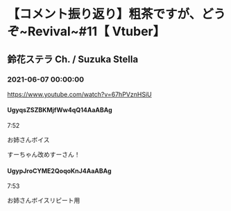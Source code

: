 # 【コメント振り返り】粗茶ですが、どうぞ~Revival~#11【 Vtuber】
## 鈴花ステラ Ch. / Suzuka Stella
### 2021-06-07 00:00:00
https://www.youtube.com/watch?v=67hPVznHSiU
#### UgyqsZSZBKMjfWw4qQ14AaABAg
7:52

お姉さんボイス

すーちゃん改めすーさん！

#### UgypJroCYME2QoqoKnJ4AaABAg
7:53 

お姉さんボイスリピート用

